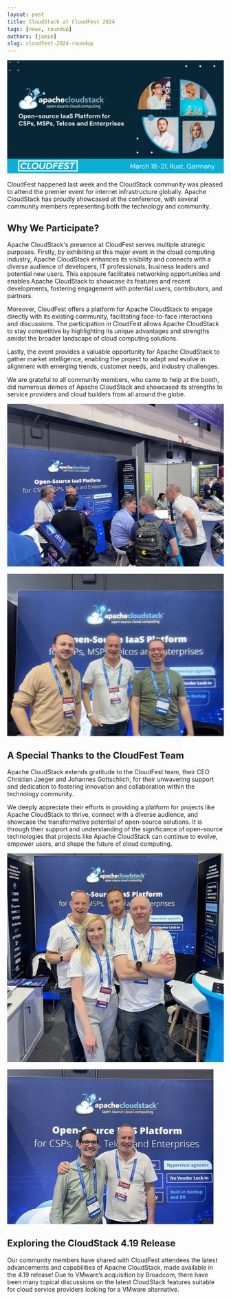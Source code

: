 ```yaml
---
layout: post
title: CloudStack at CloudFest 2024
tags: [news, roundup]
authors: [jamie]
slug: cloudfest-2024-roundup
---
```


![](header.png "Blog Header Image")

CloudFest happened last week and the CloudStack community was pleased to attend the premier event for internet infrastructure globally. Apache CloudStack has proudly showcased at the conference, with several community members representing both the technology and community. 

<!-- truncate -->

## Why We Participate?

Apache CloudStack's presence at CloudFest serves multiple strategic
purposes. Firstly, by exhibiting at this major event in the cloud
computing industry, Apache CloudStack enhances its visibility and
connects with a diverse audience of developers, IT professionals,
business leaders and potential new users. This exposure facilitates
networking opportunities and enables Apache CloudStack to showcase its
features and recent developments, fostering engagement with potential
users, contributors, and partners.

Moreover, CloudFest offers a platform for Apache CloudStack to engage
directly with its existing community, facilitating face-to-face
interactions and discussions. The participation in CloudFest allows
Apache CloudStack to stay competitive by highlighting its unique
advantages and strengths amidst the broader landscape of cloud
computing solutions.

Lastly, the event provides a valuable opportunity for Apache
CloudStack to gather market intelligence, enabling the project to
adapt and evolve in alignment with emerging trends, customer needs,
and industry challenges.

We are grateful to all community members, who came to help at the
booth, did numerous demos of Apache CloudStack and showcased its
strengths to service providers and cloud builders from all around the
globe.

![](crowded-booth.png "the cloudstack team")

![](lesEntrepeneurs.png "the cloudstack team")

## A Special Thanks to the CloudFest Team

Apache CloudStack extends gratitude to the CloudFest team, their CEO
Christian Jaeger and Johannes Gottschlich, for their unwavering
support and dedication to fostering innovation and collaboration
within the technology community.

We deeply appreciate their efforts in providing a platform for
projects like Apache CloudStack to thrive, connect with a diverse
audience, and showcase the transformative potential of open-source
solutions. It is through their support and understanding of the
significance of open-source technologies that projects like Apache
CloudStack can continue to evolve, empower users, and shape the future
of cloud computing.

![](booth-crew.png "the cloudstack team")

![](ACS-businessmen.png "the cloudstack team")

## Exploring the CloudStack 4.19 Release

Our community members have shared with CloudFest attendees the latest
advancements and capabilities of Apache CloudStack, made available in
the 4.19 release! Due to VMware’s acquisition by Broadcom, there have
been many topical discussions on the latest CloudStack features
suitable for cloud service providers looking for a VMware alternative.
